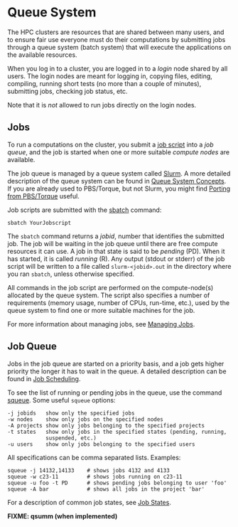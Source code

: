 # Queue System

The HPC clusters are resources that are shared between many users, and
to ensure fair use everyone must do their computations by submitting
jobs through a queue system (batch system) that will execute the
applications on the available resources.

When you log in to a cluster, you are logged in to a _login_ node
shared by all users.  The login nodes are meant for logging in, copying
files, editing, compiling, running short tests (no more than a couple
of minutes), submitting jobs, checking job status, etc.

Note that it is _not_ allowed to run jobs directly on the login nodes.


## Jobs

To run a computations on the cluster, you submit a [job
script](job_scripts.md) into a _job queue_, and the job is started
when one or more suitable _compute nodes_ are available.

The job queue is managed by a queue system called
[Slurm](https://slurm.schedmd.com/).  A more detailed description of
the queue system can be found in [Queue System
Concepts](queue_system_concepts.md).  If you are already used to
PBS/Torque, but not Slurm, you might find [Porting from
PBS/Torque](porting_from_pbs.md) useful.

Job scripts are submitted with the
[sbatch](https://slurm.schedmd.com/sbatch.html) command:

    sbatch YourJobscript

The `sbatch` command returns a _jobid_, number that identifies the
submitted job.  The job will be waiting in the job queue until there
are free compute resources it can use.  A job in that state is said to
be _pending_ (PD).  When it has started, it is called _running_ (R).
Any output (stdout or stderr) of the job script will be written to a
file called `slurm-<jobid>.out` in the directory where you ran
`sbatch`, unless otherwise specified.

All commands in the job script are performed on the compute-node(s)
allocated by the queue system.  The script also specifies a number of
requirements (memory usage, number of CPUs, run-time, etc.), used by
the queue system to find one or more suitable machines for the job.

For more information about managing jobs, see [Managing
Jobs](managing_jobs.md).


## Job Queue

Jobs in the job queue are started on a priority basis, and a job gets
higher priority the longer it has to wait in the queue.  A detailed
description can be found in [Job Scheduling](job_scheduling.md).

To see the list of running or pending jobs in the queue, use the
command [squeue](https://slurm.schedmd.com/squeue.html).  Some useful `squeue` options:

    -j jobids   show only the specified jobs
    -w nodes    show only jobs on the specified nodes
    -A projects show only jobs belonging to the specified projects
    -t states   show only jobs in the specified states (pending, running,
                suspended, etc.)
    -u users    show only jobs belonging to the specified users

All specifications can be comma separated lists.  Examples:

    squeue -j 14132,14133    # shows jobs 4132 and 4133
    squeue -w c23-11         # shows jobs running on c23-11
    squeue -u foo -t PD      # shows pending jobs belonging to user 'foo'
    squeue -A bar            # shows all jobs in the project 'bar'

For a description of common job states, see [Job States](job_states.md).

__FIXME: qsumm (when implemented)__
